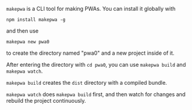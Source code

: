 `makepwa` is a CLI tool for making PWAs. You can install it globally with

```
npm install makepwa -g
```

and then use

```
makepwa new pwa0
```

to create the directory named "pwa0" and a new project inside of it.

After entering the directory with `cd pwa0`, you can use `makepwa build` and `makepwa watch`.

`makepwa build` creates the `dist` directory with a compiled bundle.

`makepwa watch` does `makepwa build` first, and then watch for changes and rebuild the project continuously.
